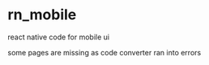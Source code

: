 # rn_mobile
react native code for mobile ui

some pages are missing as code converter ran into errors
